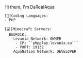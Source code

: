Hi there, I'm DaRealAqua

```
[💾]Coding Languages: 
- PHP

[💻]Minecraft Servers:
  BEDROCK:
    Levania Network: OWNER
     - IP: ``phpplay.levania.eu```
     - PORT: 19132
    AquaNation Network: DEVELOPER
```  
